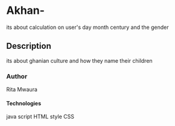 # Akhan-
its about  calculation on user's day month century  and the gender
## Description
its about ghanian culture and how they name their children
### Author
Rita Mwaura
#### Technologies
java script
HTML
style CSS

